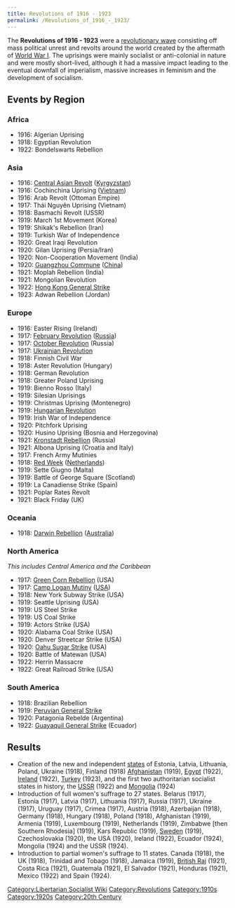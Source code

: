 ```yaml
---
title: Revolutions of 1916 - 1923
permalink: /Revolutions_of_1916_-_1923/
---
```


The **Revolutions of 1916 - 1923** were a [revolutionary
wave](Revolutionary_Wave.md "wikilink") consisting off mass political
unrest and revolts around the world created by the aftermath of [World
War I](World_War_I.md "wikilink"). The uprisings were mainly socialist or
anti-colonial in nature and were mostly short-lived, although it had a
massive impact leading to the eventual downfall of imperialism, massive
increases in feminism and the development of socialism.

## Events by Region

### Africa

- 1916: Algerian Uprising
- 1918: Egyptian Revolution
- 1922: Bondelswarts Rebellion

### Asia

- 1916: [Central Asian Revolt](Central_Asian_Revolt_(1916).md "wikilink")
  ([Kyrgyzstan](Kyrgyzstan.md "wikilink"))
- 1916: Cochinchina Uprising ([Vietnam](Vietnam.md "wikilink"))
- 1916: Arab Revolt (Ottoman Empire)
- 1917: Thái Nguyên Uprising (Vietnam)
- 1918: Basmachi Revolt (USSR)
- 1919: March 1st Movement (Korea)
- 1919: Shikak's Rebellion (Iran)
- 1919: Turkish War of Independence
- 1920: Great Iraqi Revolution
- 1920: Gilan Uprising (Persia/Iran)
- 1920: Non-Cooperation Movement (India)
- 1920: [Guangzhou Commune](Guangzhou_Commune.md "wikilink")
  ([China](China.md "wikilink"))
- 1921: Moplah Rebellion (India)
- 1921: Mongolian Revolution
- 1922: [Hong Kong General
  Strike](Hong_Kong_General_Strike_(1922).md "wikilink")
- 1923: Adwan Rebellion (Jordan)

### Europe

- 1916: Easter Rising (Ireland)
- 1917: [February Revolution](February_Revolution_(Russia).md "wikilink")
  ([Russia](Russia.md "wikilink"))
- 1917: [October Revolution](October_Revolution_(Russia).md "wikilink")
  (Russia)
- 1917: [Ukrainian Revolution](Ukrainian_Revolution.md "wikilink")
- 1918: Finnish Civil War
- 1918: Aster Revolution (Hungary)
- 1918: German Revolution
- 1918: Greater Poland Uprising
- 1919: Bienno Rosso (Italy)
- 1919: Silesian Uprisings
- 1919: Christmas Uprising (Montenegro)
- 1919: [Hungarian Revolution](Hungarian_Revolution_(1919).md "wikilink")
- 1919: Irish War of Independence
- 1920: Pitchfork Uprising
- 1920: Husino Uprising (Bosnia and Herzegovina)
- 1921: [Kronstadt Rebellion](Kronstadt_Rebellion.md "wikilink") (Russia)
- 1921: Albona Uprising (Croatia and Italy)
- 1917: French Army Mutinies
- 1918: [Red Week](Red_Week_(Netherlands).md "wikilink")
  ([Netherlands](Netherlands.md "wikilink"))
- 1919: Sette Giugno (Malta)
- 1919: Battle of George Square (Scotland)
- 1919: La Canadiense Strike (Spain)
- 1921: Poplar Rates Revolt
- 1921: Black Friday (UK)

### Oceania

- 1918: [Darwin Rebellion](Darwin_Rebellion_(1918).md "wikilink")
  ([Australia](Australia.md "wikilink"))

### North America

*This includes Central America and the Caribbean*

- 1917: [Green Corn Rebellion](Green_Corn_Rebellion_(1917).md "wikilink")
  (USA)
- 1917: [Camp Logan Mutiny](Camp_Logan_Mutiny.md "wikilink")
  ([USA](United_States_of_America.md "wikilink"))
- 1918: New York Subway Strike (USA)
- 1919: Seattle Uprising (USA)
- 1919: US Steel Strike
- 1919: US Coal Strike
- 1919: Actors Strike (USA)
- 1920: Alabama Coal Strike (USA)
- 1920: Denver Streetcar Strike (USA)
- 1920: [Oahu Sugar Strike](Oahu_Sugar_Strike_(1920).md "wikilink") (USA)
- 1920: Battle of Matewan (USA)
- 1922: Herrin Massacre
- 1922: Great Railroad Strike (USA)

### South America

- 1918: Brazilian Rebellion
- 1919: [Peruvian General
  Strike](Peruvian_General_Strike_(1919).md "wikilink")
- 1920: Patagonia Rebelde (Argentina)
- 1922: [Guayaquil General
  Strike](Guayaquil_General_Strike_(1922).md "wikilink") (Ecuador)

## Results

- Creation of the new and independent
  [states](List_of_States.md "wikilink") of Estonia, Latvia, Lithuania,
  Poland, Ukraine (1918), Finland (1918)
  [Afghanistan](Afghanistan.md "wikilink") (1919),
  [Egypt](Egypt.md "wikilink") (1922), [Ireland](Ireland.md "wikilink")
  (1922), [Turkey](Turkey.md "wikilink") (1923), and the first two
  authoritarian socialist states in history, the
  [USSR](USSR.md "wikilink") (1922) and
  [Mongolia](Socialist_Mongolia.md "wikilink") (1924)
- Introduction of full women's suffrage to 27 states. Belarus (1917),
  Estonia (1917), Latvia (1917), Lithuania (1917), Russia (1917),
  Ukraine (1917), Uruguay (1917), Crimea (1917), Austria (1918),
  Azerbaijan (1918), Germany (1918), Hungary (1918), Poland (1918),
  Afghanistan (1919), Armenia (1919), Luxembourg (1919), Netherlands
  (1919), Zimbabwe \[then Southern Rhodesia\] (1919), Kars Republic
  (1919), [Sweden](Sweden.md "wikilink") (1919), Czechoslovakia (1920), the
  USA (1920), Ireland (1922), Ecuador (1924), Mongolia (1924) and the
  USSR (1924).
- Introduction to partial women's suffrage to 11 states. Canada (1918),
  the UK (1918), Trinidad and Tobago (1918), Jamaica (1919), [British
  Raj](British_Raj.md "wikilink") (1921), Costa Rica (1921), Guatemala
  (1921), El Salvador (1921), Honduras (1921), Mexico (1922) and Spain
  (1924).

[Category:Libertarian Socialist
Wiki](Category:Libertarian_Socialist_Wiki.md "wikilink")
[Category:Revolutions](Category:Revolutions.md "wikilink")
[Category:1910s](Category:1910s.md "wikilink")
[Category:1920s](Category:1920s.md "wikilink") [Category:20th
Century](Category:20th_Century.md "wikilink")